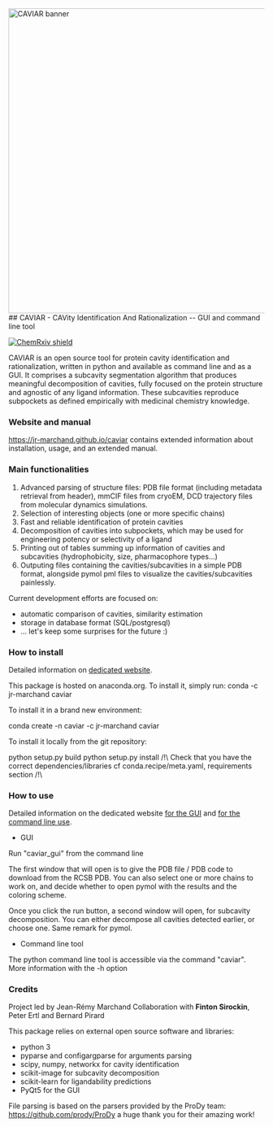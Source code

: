 <img src="https://github.com/jr-marchand/caviar/blob/master/docs/assets/toc.png" alt="CAVIAR banner" width="600"/>
## CAVIAR - CAVity Identification And Rationalization -- GUI and command line tool

[![ChemRxiv shield](https://img.shields.io/badge/ChemRxiv-10.26434%2Fchemrxiv.12806819-red)](https://doi.org/10.26434/chemrxiv.12806819)


CAVIAR is an open source tool for protein cavity identification and rationalization, written in python and available as command line and as a GUI. It comprises a subcavity segmentation algorithm that produces meaningful decomposition of cavities, fully focused on the protein structure and agnostic of any ligand information. These subcavities reproduce subpockets as defined empirically with medicinal chemistry knowledge.

### Website and manual

https://jr-marchand.github.io/caviar contains extended information about installation, usage, and an extended manual.   


### Main functionalities

1. Advanced parsing of structure files: PDB file format (including metadata retrieval from header), mmCIF files from cryoEM, DCD trajectory files from molecular dynamics simulations.
2. Selection of interesting objects (one or more specific chains)
3. Fast and reliable identification of protein cavities
4. Decomposition of cavities into subpockets, which may be used for engineering potency or selectivity of a ligand
5. Printing out of tables summing up information of cavities and subcavities (hydrophobicity, size, pharmacophore types...)
6. Outputing files containing the cavities/subcavities in a simple PDB format, alongside pymol pml files to visualize the cavities/subcavities painlessly.

Current development efforts are focused on:
 - automatic comparison of cavities, similarity estimation
 - storage in database format (SQL/postgresql)
 - ... let's keep some surprises for the future :)

### How to install

Detailed information on [dedicated website](https://jr-marchand.github.io/caviar/using-caviar/installation).

This package is hosted on anaconda.org. 
To install it, simply run:
conda -c jr-marchand caviar

To install it in a brand new environment:

conda create -n caviar -c jr-marchand caviar

To install it locally from the git repository:

python setup.py build
python setup.py install
/!\ Check that you have the correct dependencies/libraries
cf conda.recipe/meta.yaml, requirements section
/!\ 

### How to use

Detailed information on the dedicated website [for the GUI](https://jr-marchand.github.io/caviar/using-caviar/caviar-gui) and [for the command line use](https://jr-marchand.github.io/caviar/using-caviar/caviar-cmdline).

- GUI

Run "caviar_gui" from the command line 

The first window that will open is to give the PDB file / PDB code to download from the RCSB PDB. You can also select one or more chains to work on, and decide whether to open pymol with the results and the coloring scheme.

Once you click the run button, a second window will open, for subcavity decomposition. You can either decompose all cavities detected earlier, or choose one. Same remark for pymol.

- Command line tool

The python command line tool is accessible via the command "caviar". More information with the -h option

### Credits

Project led by Jean-Rémy Marchand
Collaboration with **Finton Sirockin**, Peter Ertl and Bernard Pirard


This package relies on external open source software and libraries:
* python 3 
* pyparse and configargparse for arguments parsing
* scipy, numpy, networkx for cavity identification
* scikit-image for subcavity decomposition
* scikit-learn for ligandability predictions
* PyQt5 for the GUI 

File parsing is based on the parsers provided by the ProDy team: https://github.com/prody/ProDy a huge thank you for their amazing work!